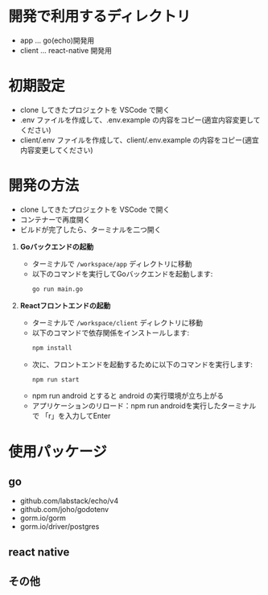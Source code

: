 # 開発で利用するディレクトリ

- app ... go(echo)開発用
- client ... react-native 開発用

# 初期設定

- clone してきたプロジェクトを VSCode で開く
- .env ファイルを作成して、.env.example の内容をコピー(適宜内容変更してください)
- client/.env ファイルを作成して、client/.env.example の内容をコピー(適宜内容変更してください)

# 開発の方法

- clone してきたプロジェクトを VSCode で開く
- コンテナーで再度開く
- ビルドが完了したら、ターミナルを二つ開く

1. **Goバックエンドの起動**
   - ターミナルで `/workspace/app` ディレクトリに移動
   - 以下のコマンドを実行してGoバックエンドを起動します:
     ```bash
     go run main.go
     ```

2. **Reactフロントエンドの起動**
   - ターミナルで `/workspace/client` ディレクトリに移動
   - 以下のコマンドで依存関係をインストールします:
     ```bash
     npm install
     ```
   - 次に、フロントエンドを起動するために以下のコマンドを実行します:
     ```bash
     npm run start
     ```
   - npm run android とすると android の実行環境が立ち上がる
   - アプリケーションのリロード：npm run androidを実行したターミナルで 「r」を入力してEnter

# 使用パッケージ

## go

- github.com/labstack/echo/v4
- github.com/joho/godotenv
- gorm.io/gorm
- gorm.io/driver/postgres

## react native

## その他
